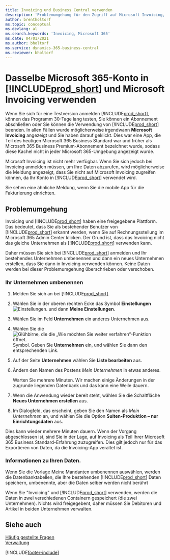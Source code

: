 ```yaml
---
title: Invoicing und Business Central verwenden
description: 'Problemumgehung für den Zugriff auf Microsoft Invoicing, wenn Sie sich für Dynamics 365 Business Central registriert haben.'
author: brentholtorf
ms.topic: conceptual
ms.devlang: al
ms.search.keywords: 'Invoicing, Microsoft 365'
ms.date: 04/01/2021
ms.author: bholtorf
ms.service: dynamics-365-business-central
ms.reviewer: bholtorf
---
```

# Dasselbe Microsoft 365-Konto in [!INCLUDE[prod_short](includes/prod_long.md)] und Microsoft Invoicing verwenden
Wenn Sie sich für eine Testversion anmelden [!INCLUDE[prod_short](includes/prod_short.md)], können das Programm 30-Tage lang testen, Sie können ein Abonnement abschließen oder Sie können die Verwendung von [!INCLUDE[prod_short](includes/prod_short.md)] beenden. In allen Fällen wurde möglicherweise irgendwann **Microsoft Invoicing** angezeigt und Sie haben darauf geklickt. Dies war eine App, die Teil des heutigen Microsoft 365 Business Standard war und früher als Microsoft 365 Business Premium-Abonnement bezeichnet wurde, sodass diese Kachel nicht in jeder Microsoft 365-Umgebung angezeigt wurde.  

Microsoft Invoicing ist nicht mehr verfügbar. Wenn Sie sich jedoch bei Invoicing anmelden müssen, um Ihre Daten abzurufen, wird möglicherweise die Meldung angezeigt, dass Sie nicht auf Microsoft Invoicing zugreifen können, da Ihr Konto in [!INCLUDE[prod_short](includes/prod_short.md)] verwendet wird.  

Sie sehen eine ähnliche Meldung, wenn Sie die mobile App für die Fakturierung einrichten.  

## Problemumgehung
Invoicing und [!INCLUDE[prod_short](includes/prod_short.md)] haben eine freigegebene Plattform. Das bedeutet, dass Sie als bestehender Benutzer von [!INCLUDE[prod_short](includes/prod_short.md)] erkannt werden, wenn Sie auf Rechnungsstellung im Microsoft 365 Admin Center klicken. Der Grund ist, dass das Invoicing nicht das gleiche Unternehmen als [!INCLUDE[prod_short](includes/prod_short.md)] verwenden kann.  

Daher müssen Sie sich bei [!INCLUDE[prod_short](includes/prod_short.md)] anmelden und Ihr bestehendes Unternehmen umbenennen und dann ein neues Unternehmen erstellen, dass Sie dann in Invoicing verwenden können. Keine Daten werden bei dieser Problemumgehung überschrieben oder verschoben.

### Ihr Unternehmen umbenennen
1. Melden Sie sich an bei [!INCLUDE[prod_short](includes/prod_short.md)].
2. Wählen Sie in der oberen rechten Ecke das Symbol **Einstellungen** ![Einstellungen.](media/ui-experience/settings_icon_small.png "Einstellungssymbol für Rollencenter") und dann **Meine Einstellungen**.
3. Wählen Sie im Feld **Unternehmen** ein anderes Unternehmen aus.
4. Wählen Sie die ![Glühbirne, die die „Wie möchten Sie weiter verfahren“-Funktion öffnet.](media/ui-search/search_small.png "Tell Me-Funktion") Symbol. Geben Sie **Unternehmen** ein, und wählen Sie dann den entsprechenden Link.  
5. Auf der Seite **Unternehmen** wählen Sie **Liste bearbeiten** aus.  
6. Ändern den Namen des Postens *Mein Unternehmen* in etwas anderes.  

    Warten Sie mehrere Minuten. Wir machen einige Änderungen in der zugrunde liegenden Datenbank und das kann eine Weile dauern.
7.  Wenn die Anwendung wieder bereit steht, wählen Sie die Schaltfläche **Neues Unternehmen erstellen** aus.  
8.  Im Dialogfeld, das erscheint, geben Sie den Namen als *Mein Unternehmen* an, und wählen Sie die Option **Suiten-Produktion – nur Einrichtungsdaten** aus.  

Dies kann wieder mehrere Minuten dauern. Wenn der Vorgang abgeschlossen ist, sind Sie in der Lage, auf Invoicing als Teil Ihrer Microsoft 365 Business Standard-Erfahrung zuzugreifen. Dies gilt jedoch nur für das Exportieren von Daten, da die Invoicing-App veraltet ist.  

### Informationen zu Ihren Daten.
Wenn Sie die Vorlage Meine Mandanten umbenennen auswählen, werden die Datenbanktabellen, die Ihre bestehenden [!INCLUDE[prod_short](includes/prod_short.md)] Daten speichern, umbenennte, aber die Daten selber werden nicht berührt  

Wenn Sie "Invoicing" und [!INCLUDE[prod_short](includes/prod_short.md)] verwenden, werden die Daten in zwei verschiedenen Containern gespeichert (die zwei Unternehmen). Nichts wird freigegebent, daher müssen Sie Debitoren und Artikel in beiden Unternehmen verwalten.  

## Siehe auch
[Häufig gestellte Fragen](across-faq.yml)  
[Verwaltung](admin-setup-and-administration.md)  


[!INCLUDE[footer-include](includes/footer-banner.md)]